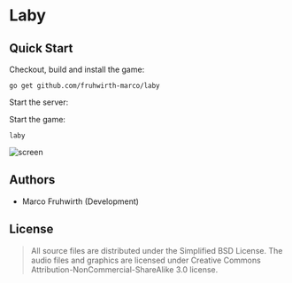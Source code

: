 Laby
==================

Quick Start
-----------

Checkout, build and install the game:

    go get github.com/fruhwirth-marco/laby

Start the server:

Start the game:

    laby

![screen](/fruhwirth-marco/lecture-hall-games/raw/master/artwork/screen01.png)


Authors
-------

 * Marco Fruhwirth (Development)


License
-------

> All source files are distributed under the Simplified BSD License. The audio
> files and graphics are licensed under Creative Commons
> Attribution-NonCommercial-ShareAlike 3.0 license.
